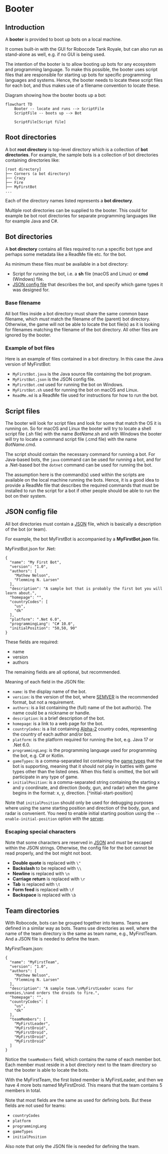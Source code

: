 # Booter

## Introduction

A **booter** is provided to boot up bots on a local machine.

It comes built-in with the GUI for Robocode Tank Royale, but can also run as stand-alone as well, e.g. if no GUI is
being used.

The intention of the booter is to allow booting up bots for any ecosystem and programming language.
To make this possible, the booter uses script files that are responsible for starting up bots for specific programming
languages and systems. Hence, the booter needs to locate these script files for each bot, and thus makes use of a
filename convention to locate these.

Diagram showing how the booter boots up a bot:

```mermaid
flowchart TD
    Booter -- locate and runs --> ScriptFile
    ScriptFile -- boots up --> Bot

    ScriptFile[Script file]
```

## Root directories

A bot **root directory** is top-level directory which is a collection of **bot directories**. For example, the sample
bots is a collection of bot directories containing directories like:

```
[root directory]
├── Corners (a bot directory)
├── Crazy
├── Fire
├── MyFirstBot
...
```

Each of the directory names listed represents a **bot directory**.

Multiple root directories can be supplied to the booter. This could for example be bot root directories for separate
programming languages like for example Java and C#.

## Bot directories

A **bot directory** contains all files required to run a specific bot type and perhaps some metadata like a ReadMe file
etc. for the bot.

As minimum these files _must_ be available in a bot directory:

- Script for running the bot, i.e. a **sh** file (macOS and Linux) or **cmd** (Windows) file.
- [JSON config file] that describes the bot, and specify which game types it was designed for.

### Base filename

All bot files inside a bot directory must share the same common base filename, which _must_ match the filename of the
(parent) bot directory. Otherwise, the game will not be able to locate the bot file(s) as it is looking for filenames
matching the filename of the bot directory. All other files are ignored by the booter.

### Example of bot files

Here is an example of files contained in a bot directory. In this case the Java version of MyFirstBot:

* `MyFirstBot.java` is the Java source file containing the bot program.
* `MyFirstBot.json` is the JSON config file.
* `MyFirstBot.cmd` used for running the bot on Windows.
* `MyFirstBot.sh` used for running the bot on macOS and Linux.
* `ReadMe.md` is a ReadMe file used for instructions for how to run the bot.

## Script files

The booter will look for script files and look for some that match the OS it is running on. So for macOS and Linux the
booter will try to locate a shell script file (.sh file) with the name _BotName_.sh and with Windows the booter will try
to locate a command script file (.cmd file) with the name _BotName_.cmd.

The script should contain the necessary command for running a bot. For Java-based bots, the `java` command can be used
for running a bot, and for a .Net-based bot the `dotnet` command can be used for running the bot.

The assumption here is the command(s) used within the scripts are available on the local machine running the bots.
Hence, it is a good idea to provide a ReadMe file that describes the required commands that must be installed to run the
script for a bot if other people should be able to run the bot on their system.

## JSON config file

All bot directories must contain a [JSON] file, which is basically a description of the bot (or team).

For example, the bot MyFirstBot is accompanied by a **MyFirstBot.json** file.

MyFirstBot.json for .Net:

```json{2-7}
{
  "name": "My First Bot",
  "version": "1.0",
  "authors": [
    "Mathew Nelson",
    "Flemming N. Larsen"
  ],
  "description": "A sample bot that is probably the first bot you will learn about.",
  "homepage": "",
  "countryCodes": [
    "us",
    "dk"
  ],
  "platform": ".Net 6.0",
  "programmingLang": "C# 10.0",
  "initialPosition": "50,50, 90"
}
```

These fields are required:

* name
* version
* authors

The remaining fields are all optional, but recommended.

Meaning of each field in the JSON file:

- `name`: is the display name of the bot.
- `version`: is the version of the bot, where [SEMVER] is the recommended format, but not a requirement.
- `authors`: is a list containing the (full) name of the bot author(s). The name could be a nickname or handle.
- `description`: is a brief description of the bot.
- `homepage`: is a link to a web page for the bot.
- `countryCodes`: is a list containing [Alpha-2] country codes, representing the country of each author and/or bot.
- `platform`: is the platform required for running the bot, e.g. Java 17 or .Net 6.0.
- `programmingLang`: is the programming language used for programming the bot, e.g. C# or Kotlin.
- `gameTypes`: is a comma-separated list containing the [game types](game_types.md) that the bot is supporting, meaning
  that it should
  not play in battles with game types other than the listed ones. When this field is omitted, the bot will participate
  in any type of game.
- `initialPosition`: is a comma-separated string containing the starting x and y coordinate, and direction
  (body, gun, and radar) when the game begins in the format: x, y, direction. [^initial-start-position]

Note that `initialPosition` should only be used for debugging purposes where using the same starting position and
direction of the body, gun, and radar is convenient. You need to enable initial starting position using
the `--enable-initial-position` option with the [server].

### Escaping special characters

Note that some characters are reserved in [JSON] and _must_ be escaped within the JSON strings. Otherwise, the config
file for the bot cannot be read properly, and the bot might not boot.

- **Double quote** is replaced with `\"`
- **Backslash** to be replaced with `\\`
- **Newline** is replaced with `\n`
- **Carriage return** is replaced with `\r`
- **Tab** is replaced with `\t`
- **Form feed** is replaced with `\f`
- **Backspace** is replaced with `\b`

## Team directories

With Robocode, bots can be grouped together into teams. Teams are defined in a similar way as bots. Teams use
directories as well, where the name of the team directory is the same as team name, e.g., MyFirstTeam. And a JSON file
is needed to define the team.

MyFirstTeam.json:

```json{14-20}
{
  "name": "MyFirstTeam",
  "version": "1.0",
  "authors": [
    "Mathew Nelson",
    "Flemming N. Larsen"
  ],
  "description": "A sample team.\nMyFirstLeader scans for enemies,\nand orders the droids to fire.",
  "homepage": "",
  "countryCodes": [
    "us",
    "dk"
  ],
  "teamMembers": [
    "MyFirstLeader",
    "MyFirstDroid",
    "MyFirstDroid",
    "MyFirstDroid",
    "MyFirstDroid"
  ]
}
```

Notice the `teamMembers` field, which contains the name of each member bot. Each member must reside in a bot directory
next to the team directory so that the booter is able to locate the bots.

With the MyFirstTeam, the first listed member is MyFirstLeader, and then we have 4 more bots named MyFirstDroid.
This means that the team contains 5 members in total.

Note that most fields are the same as used for defining bots. But these fields are not used for teams:

- `countryCodes`
- `platform`
- `programmingLang`
- `gameTypes`
- `initialPosition`

Also note that only the JSON file is needed for defining the team.

[JSON config file]: #json-config-file "JSON config file"

[JSON]: https://fileinfo.com/extension/json "JSON (JavaScript Object Notation File)"

[SEMVER]: https://semver.org/ "Semantic Versioning 2.0.0"

[Alpha-2]: https://www.iban.com/country-codes "Alpha-2 country codes"

[server]: https://github.com/robocode-dev/tank-royale/tree/master/server#readme "Server"
